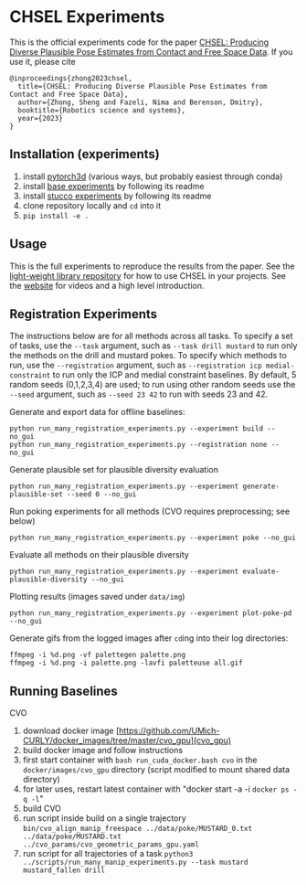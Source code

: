 # CHSEL Experiments

This is the official experiments code for the paper [CHSEL: Producing Diverse Plausible Pose Estimates from Contact and Free Space Data](TODO).
If you use it, please cite

```
@inproceedings{zhong2023chsel,
  title={CHSEL: Producing Diverse Plausible Pose Estimates from Contact and Free Space Data},
  author={Zhong, Sheng and Fazeli, Nima and Berenson, Dmitry},
  booktitle={Robotics science and systems},
  year={2023}
}
```

## Installation (experiments)
1. install [pytorch3d](https://github.com/facebookresearch/pytorch3d) (various ways, but probably easiest through conda)
2. install [base experiments](https://github.com/UM-ARM-Lab/base_experiments) by following its readme
3. install [stucco experiments](https://github.com/UM-ARM-Lab/stucco_experiments) by following its readme
4. clone repository locally and `cd` into it
5. `pip install -e .`

## Usage
This is the full experiments to reproduce the results from the paper.
See the [light-weight library repository](https://github.com/UM-ARM-Lab/chsel) for how to use CHSEL
in your projects. 
See the [website](https://johnsonzhong.me/projects/chsel/) for videos and a high level introduction.

## Registration Experiments
The instructions below are for all methods across all tasks. To specify a set of tasks, use the `--task` argument, such
as `--task drill mustard` to run only the methods on the drill and mustard pokes. To specify which methods to run, use
the `--registration` argument, such as `--registration icp medial-constraint` to run only the ICP and medial constraint
baselines. By default, 5 random seeds (0,1,2,3,4) are used; to run using other random seeds use the `--seed` argument,
such as `--seed 23 42` to run with seeds 23 and 42.

Generate and export data for offline baselines:
```shell
python run_many_registration_experiments.py --experiment build --no_gui
python run_many_registration_experiments.py --registration none --no_gui
```

Generate plausible set for plausible diversity evaluation
```shell
python run_many_registration_experiments.py --experiment generate-plausible-set --seed 0 --no_gui
```

Run poking experiments for all methods (CVO requires preprocessing; see below)
```shell
python run_many_registration_experiments.py --experiment poke --no_gui
```

Evaluate all methods on their plausible diversity
```shell
python run_many_registration_experiments.py --experiment evaluate-plausible-diversity --no_gui
```

Plotting results (images saved under `data/img`)
```shell
python run_many_registration_experiments.py --experiment plot-poke-pd --no_gui
```

Generate gifs from the logged images after `cd`ing into their log directories:
```shell
ffmpeg -i %d.png -vf palettegen palette.png
ffmpeg -i %d.png -i palette.png -lavfi paletteuse all.gif
```

## Running Baselines
CVO
1. download docker image [https://github.com/UMich-CURLY/docker_images/tree/master/cvo_gpu](cvo_gpu)
2. build docker image and follow instructions
3. first start container with `bash run_cuda_docker.bash cvo` in the `docker/images/cvo_gpu` directory (script modified to mount shared data directory)
4. for later uses, restart latest container with "docker start -a -i `docker ps -q -l`"
5. build CVO
6. run script inside build on a single trajectory `bin/cvo_align_manip_freespace ../data/poke/MUSTARD_0.txt ../data/poke/MUSTARD.txt ../cvo_params/cvo_geometric_params_gpu.yaml`
7. run script for all trajectories of a task `python3 ../scripts/run_many_manip_experiments.py --task mustard mustard_fallen drill`
